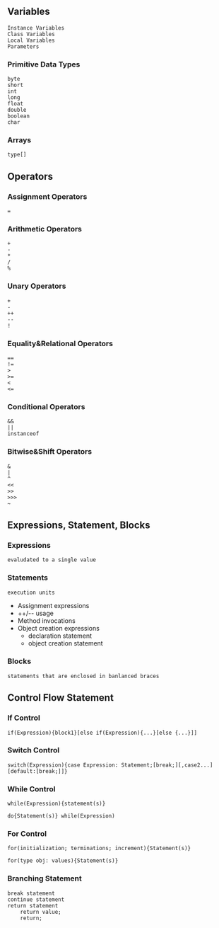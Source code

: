 
## Variables ##
    
    Instance Variables
    Class Variables
    Local Variables
    Parameters

### Primitive Data Types ###
    byte
    short
    int
    long
    float
    double
    boolean
    char

### Arrays ###
    type[] 
## Operators ##
### Assignment Operators ###
    =
### Arithmetic Operators ###
    +
    -
    *
    / 
    %

### Unary Operators ###
    +
    -
    ++
    --
    !

### Equality&Relational Operators ###
    ==
    !=
    >
    >=
    <
    <=
   
### Conditional Operators ###
    &&
    ||
    instanceof
    
### Bitwise&Shift Operators ###
    &
    |
    ^
    <<
    >>
    >>>
    ~

## Expressions, Statement, Blocks ##
### Expressions ###
    evaludated to a single value 

### Statements  ###
    execution units

- Assignment expressions
- ++/-- usage
- Method invocations
- Object creation expressions
    - declaration statement
    - object creation statement

### Blocks ###
    statements that are enclosed in banlanced braces

## Control Flow Statement ##
### If Control ###
    if(Expression){block1}[else if(Expression){...}[else {...}]]
### Switch Control ###
    switch(Expression){case Expression: Statement;[break;][,case2...][default:[break;]]}
### While Control ###
    while(Expression){statement(s)}
    
    do{Statement(s)} while(Expression)
### For Control ###
    for(initialization; terminations; increment){Statement(s)}

    for(type obj: values){Statement(s)}

### Branching Statement ###
    break statement
    continue statement
    return statement
        return value;
        return;




